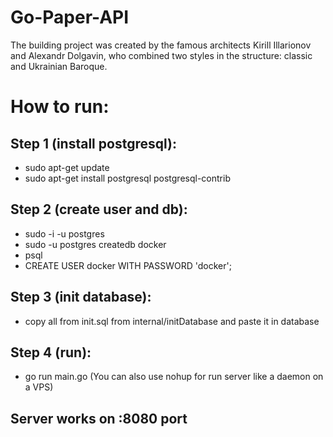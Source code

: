 # Go-Paper-API

The building project was created by the famous architects  Kirill Illarionov and Alexandr Dolgavin, who combined two styles in the structure: classic and Ukrainian Baroque. 


# How to run:
## Step 1 (install postgresql): 
- sudo apt-get update
- sudo apt-get install postgresql postgresql-contrib
## Step 2 (create user and db): 
- sudo -i -u postgres 
- sudo -u postgres createdb docker
- psql
- CREATE USER docker WITH PASSWORD 'docker';
## Step 3 (init database):
- copy all from init.sql from internal/initDatabase and paste it in database
## Step 4 (run):
- go run main.go (You can also use nohup for run server like a daemon on a VPS)

## Server works on :8080 port
